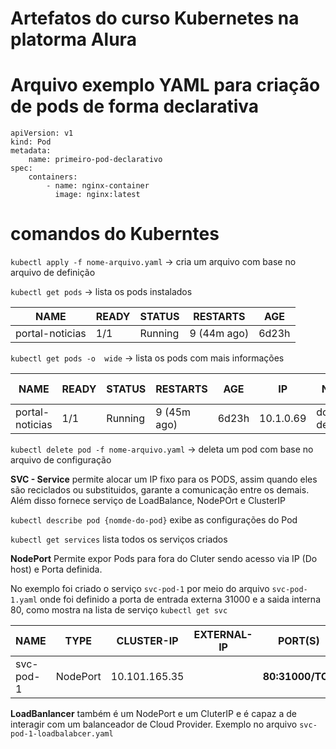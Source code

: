 # Artefatos do curso Kubernetes na platorma Alura

# Arquivo exemplo YAML para criação de pods de forma declarativa

```
apiVersion: v1
kind: Pod
metadata:
    name: primeiro-pod-declarativo
spec:
    containers:
        - name: nginx-container
          image: nginx:latest
```



# comandos do Kuberntes

`kubectl apply -f nome-arquivo.yaml` -> cria um arquivo com base no arquivo de definição

`kubectl get pods` -> lista os pods instalados

|NAME           | READY|     STATUS|       RESTARTS|      AGE|
|---------------|------|-----------|---------------|---------|
|portal-noticias|   1/1|    Running|    9 (44m ago)|    6d23h|

`kubectl get pods -o  wide` -> lista os pods com mais informações

|NAME              |READY   |STATUS    |RESTARTS      |AGE     |IP          |NODE             |NOMINATED NODE   |READINESS GATES|
|------------------|--------|----------|--------------|--------|------------|-----------------|-----------------|---------------|
|portal-noticias   |1/1     |Running   |9 (45m ago)   |6d23h   |10.1.0.69   |docker-desktop   |<none>           |<none>         |


`kubectl delete pod -f nome-arquivo.yaml` -> deleta um pod com base no arquivo de configuração


<b>SVC - Service</b> permite alocar um IP fixo para os PODS, assim quando eles são reciclados ou substituidos, garante a comunicação entre os demais. Além disso fornece serviço de LoadBalance, NodePOrt e ClusterIP


`kubectl describe pod {nomde-do-pod}` exibe as configurações do Pod

`kubectl get services` lista todos os serviços criados

<b>NodePort</b> Permite expor Pods para fora do Cluter sendo acesso via IP (Do host) e Porta definida.

No exemplo foi criado o serviço `svc-pod-1` por meio do arquivo `svc-pod-1.yaml` onde foi definido a porta de entrada externa 31000 e a saida interna 80, como mostra na lista de serviço `kubectl get svc` 

|NAME                     |TYPE           |CLUSTER-IP      |EXTERNAL-IP   |PORT(S)        |AGE | 
|-------------------------|---------------|----------------|--------------|---------------|----|
|svc-pod-1                |NodePort       |10.101.165.35   |<none>        |<b>80:31000/TCP</b>   |23m |


<b>LoadBanlancer</b> também é um NodePort e um CluterIP e é capaz a de interagir com um balanceador de Cloud Provider. Exemplo no arquivo `svc-pod-1-loadbalabcer.yaml`
